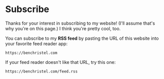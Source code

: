 # Subscribe

<style>
:root {
  --body-width: 46em;
  font-size: 16px;
}
</style>

Thanks for your interest in subscribing to my website! (I'll assume that's why you're on this page.) I think you're pretty cool, too.

You can subscribe to my **RSS feed** by pasting the URL of this website into your
favorite feed reader app:

```
https://benchristel.com
```

If your feed reader doesn't like that URL, try this one:

```
https://benchristel.com/feed.rss
```
